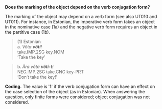 **Does the marking of the object depend on the verb conjugation form?**

The marking of the object may depend on a verb form (see also UT010 and UT011). For instance, in Estonian, the imperative verb form takes an object in the nominative case (1a) and the negative verb form requires an object in the partitive case (1b). 

>(1) Estonian<br/>
>a. *Võta         **võti**!*<br/>
>   take.IMP.2SG  key.NOM<br/>
>   ‘Take the key’

>b. *Ära          võta      **võti-t**!*<br/>
>   NEG.IMP.2SG   take.CNG  key-PRT<br/>
>   ‘Don’t take the key!’

**Coding.** The value is '1' if the verb conjugation form can have an effect on the case selection of the object (as in Estonian). When answering the question, only finite forms were considered; object conjugation was not considered.
